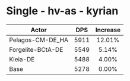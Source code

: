 # Single - hv-as - kyrian
| Actor | DPS | Increase |
|---|:---:|:---:|
|Pelagos-CM-DE_HA|5911|12.01%|
|Forgelite-BCtA-DE|5549|5.14%|
|Kleia-DE|5488|4.00%|
|Base|5278|0.00%|
